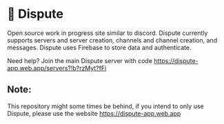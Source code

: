 # 🦜 Dispute

Open source work in progress site similar to discord. Dispute currently supports servers and server creation, channels and channel creation, and messages.
Dispute uses Firebase to store data and authenticate.

Need help? Join the main Dispute server with code https://dispute-app.web.app/servers?!b?rzMyt?fFi

## Note:
This repository might some times be behind, if you intend to only use Dispute, please use the website https://dispute-app.web.app 
